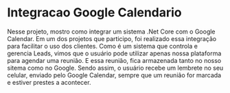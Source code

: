 # Integracao Google Calendario

Nesse projeto, mostro como integrar um sistema .Net Core com o Google Calendar.
Em um dos projetos que participo, foi realizado essa integração para facilitar o uso dos clientes. Como é um sistema que controla e gerencia Leads, 
vimos que o usuário pode utilizar apenas nossa plataforma para agendar uma reunião. E essa reunião, fica armazenada tanto no nosso sitema como
no Google. 
Sendo assim, o usuário recebe um lembrete no seu celular, enviado pelo Google Calendar, sempre que um reunião for marcada e estiver prestes a acontecer.
